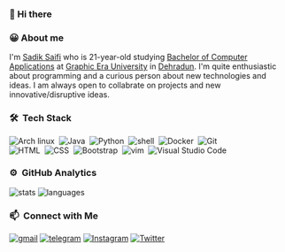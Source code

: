 ### 👋 Hi there 

### 😀 About me
I'm [Sadik Saifi](https://github.com/sadikeey) who is 21-year-old studying [Bachelor of Computer Applications](https://www.shiksha.com/it-software/articles/all-you-need-to-know-about-bca-and-its-scope-blogId-13258) at [Graphic Era University](https://www.geu.ac.in/) in [Dehradun](https://en.wikipedia.org/wiki/Dehradun). I'm quite enthusiastic about programming and a curious person about new technologies and ideas. I am always open to collabrate on projects and new innovative/disruptive ideas.

### 🛠 &nbsp;Tech Stack
![Arch linux](https://img.shields.io/badge/-Arch_Linux-141a20?style=flat&logo=arch-linux)&nbsp;
![Java](https://img.shields.io/badge/-java-141a20?style=flat&logo=java&logoColor=FFA518)&nbsp;
![Python](https://img.shields.io/badge/-Python-141a20?style=flat&logo=python)&nbsp;
![shell](https://img.shields.io/badge/-Bash_Script-141a20?style=flat&logo=powershell)&nbsp;
![Docker](https://img.shields.io/badge/-Docker-141a20?style=flat&logo=docker)&nbsp;
![Git](https://img.shields.io/badge/-Git-141a20?style=flat&logo=git)&nbsp;\
![HTML](https://img.shields.io/badge/-HTML-141a20?style=flat&logo=HTML5)&nbsp;
![CSS](https://img.shields.io/badge/-CSS-141a20?style=flat&logo=CSS3&logoColor=1572B6)&nbsp;
![Bootstrap](https://img.shields.io/badge/-Bootstrap-141a20?style=flat&logo=bootstrap&logoColor=563D7C)&nbsp;
![vim](https://img.shields.io/badge/-Vim-141a20?style=flat&logo=vim)&nbsp;
![Visual Studio Code](https://img.shields.io/badge/-Visual%20Studio%20Code-141a20?style=flat&logo=visual-studio-code&logoColor=007ACC)&nbsp;

### ⚙️ &nbsp;GitHub Analytics
![stats](https://github-readme-stats.vercel.app/api?username=sadikeey&theme=gotham&show_icons=true&border_color=2e3440)
![languages](https://github-readme-stats.vercel.app/api/top-langs/?username=sadikeey&layout=compact&exclude_repo=sadikeey.github.io&theme=gotham&border_color=2e3440&card_width=250)


### 📫 &nbsp;Connect with Me
[![gmail](https://img.shields.io/badge/-Gmail-EA4335?style=flat&logo=Gmail&logoColor=white)](mailto:sadiksaifi205@gmail.com)
[![telegram](https://img.shields.io/badge/-@sadikeey-0088cc?style=flat&logo=Telegram&logoColor=white)](https://t.me/sadikeey)
[![Instagram](https://img.shields.io/badge/-@sadikeey-E1306C?style=flat&logo=Instagram&logoColor=white)](https://www.instagram.com/sadikeey/)
[![Twitter](https://img.shields.io/badge/-@sadikeey-1DA1F2?style=flat&logo=Twitter&logoColor=white)](https://www.twitter.com/sadikeey/)
